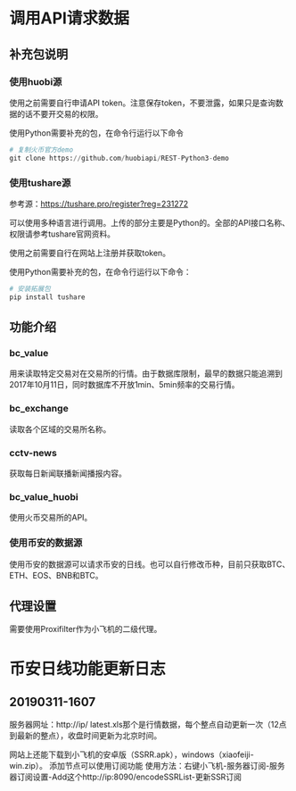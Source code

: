 # 调用API请求数据

## 补充包说明

### 使用huobi源

使用之前需要自行申请API token。注意保存token，不要泄露，如果只是查询数据的话不要开交易的权限。

使用Python需要补充的包，在命令行运行以下命令

```python
# 复制火币官方demo
git clone https://github.com/huobiapi/REST-Python3-demo
```

### 使用tushare源

参考源：https://tushare.pro/register?reg=231272

可以使用多种语言进行调用。上传的部分主要是Python的。全部的API接口名称、权限请参考tushare官网资料。

使用之前需要自行在网站上注册并获取token。

使用Python需要补充的包，在命令行运行以下命令：

```python
# 安装拓展包
pip install tushare
```

## 功能介绍

### bc_value

用来读取特定交易对在交易所的行情。由于数据库限制，最早的数据只能追溯到2017年10月11日，同时数据库不开放1min、5min频率的交易行情。

### bc_exchange

读取各个区域的交易所名称。

### cctv-news

获取每日新闻联播新闻播报内容。

### bc_value_huobi

使用火币交易所的API。

### 使用币安的数据源

使用币安的数据源可以请求币安的日线。也可以自行修改币种，目前只获取BTC、ETH、EOS、BNB和BTC。

## 代理设置

需要使用Proxifilter作为小飞机的二级代理。

# 币安日线功能更新日志

## 20190311-1607

服务器网址：http://ip/
latest.xls那个是行情数据，每个整点自动更新一次（12点到最新的整点），收盘时间更新为北京时间。

网站上还能下载到小飞机的安卓版（SSRR.apk），windows（xiaofeiji-win.zip）。
添加节点可以使用订阅功能
使用方法：右键小飞机-服务器订阅-服务器订阅设置-Add这个http://ip:8090/encodeSSRList-更新SSR订阅
